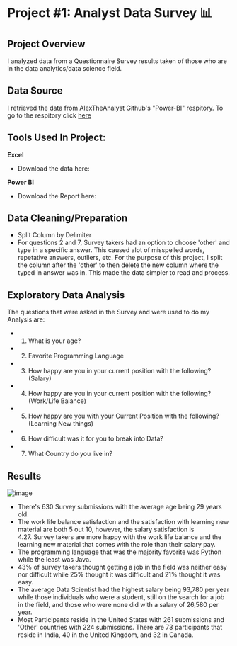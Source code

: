 # Project #1: Analyst Data Survey 📊

## Project Overview
I analyzed data from a Questionnaire Survey results taken of those who are in the data analytics/data science field. 

## Data Source
I retrieved the data from AlexTheAnalyst Github's "Power-BI" respitory. To go to the respitory click [here](https://github.com/AlexTheAnalyst/Power-BI)


## Tools Used In Project:
**Excel** 
  - Download the data here:

**Power BI**
  - Download the Report here:  

## Data Cleaning/Preparation
  - Split Column by Delimiter 
  - For questions 2 and 7, Survey takers had an option to choose 'other' and type in a specific answer. This caused alot of misspelled words, repetative answers, outliers, etc. For the purpose of this project, I split the column after the 'other' to then delete the new column where the typed in answer was in. This made the data simpler to read and process.

## Exploratory Data Analysis
The questions that were asked in the Survey and were used to do my Analysis are:

  - 1. What is your age?
  - 2. Favorite Programming Language
  - 3. How happy are you in your current position with the following? (Salary)
  - 4. How happy are you in your current position with the following? (Work/Life Balance)
  - 5. How happy are you with your Current Position with the following? (Learning New things)
  - 6. How difficult was it for you to break into Data?
  - 7. What Country do you live in? 

## Results

![image](https://github.com/gigimontes/PowerBI-Projects/assets/143570053/17d09171-9a9a-4448-94d7-d056e70c49cd)

  - There's 630 Survey submissions with the average age being 29 years old.
  - The work life balance satisfaction and the satisfaction with learning 
    new material are both 5 out 10, however, the salary satisfaction is     
    4.27. Survey takers are more happy with the work life balance and the 
    learning new material that comes with the role than their salary pay.
  - The programming language that was the majority favorite was Python     
    while the least was Java.
  - 43% of survey takers thought getting a job in the field was neither 
    easy nor difficult while 25% thought it was difficult and 21% thought 
    it was easy.
  - The average Data Scientist had the highest salary being 93,780 per year 
    while those individuals who were a student, still on the search for a 
    job in the field, and those who were none did with a salary of 26,580 
    per year.
  - Most Participants reside in the United States with 261 submissions and 'Other' countries with 224 submissions. There are 73 participants that reside in India, 
    40 in the United Kingdom, and 32 in Canada.



